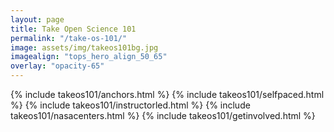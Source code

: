 ```yaml
---
layout: page
title: Take Open Science 101
permalink: "/take-os-101/"
image: assets/img/takeos101bg.jpg
imagealign: "tops_hero_align_50_65"
overlay: "opacity-65"
---
```


{% include takeos101/anchors.html %}
{% include takeos101/selfpaced.html %}
{% include takeos101/instructorled.html %}
{% include takeos101/nasacenters.html %}
{% include takeos101/getinvolved.html %}